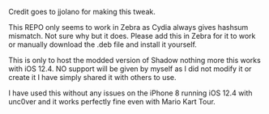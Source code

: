 Credit goes to jjolano for making this tweak. 

This REPO only seems to work in Zebra as Cydia always gives hashsum mismatch. Not sure why but it does. Please add this in Zebra for it to work or manually download the .deb file and install it yourself.

This is only to host the modded version of Shadow nothing more this works with iOS 12.4. NO support will be given by myself as I did not modify it or create it I have simply shared it with others to use.

I have used this without any issues on the iPhone 8 running iOS 12.4 with unc0ver and it works perfectly fine even with Mario Kart Tour.
